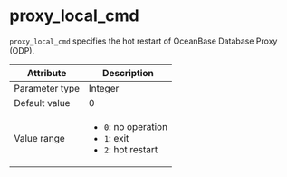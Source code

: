 # proxy_local_cmd

`proxy_local_cmd` specifies the hot restart of OceanBase Database Proxy (ODP).

| Attribute | Description |
|----------|---------|
| Parameter type | Integer |
| Default value | 0 |
| Value range | <ul><li>`0`: no operation</li><li>`1`: exit</li><li>`2`: hot restart</li></ul> |
